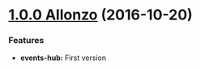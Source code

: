 <a name="1.0.0"></a>

# [1.0.0 Allonzo](https://github.com/CodeCorico/allons-y-events-hub/releases/tag/1.0.0) (2016-10-20)


### Features

* **events-hub:** First version
